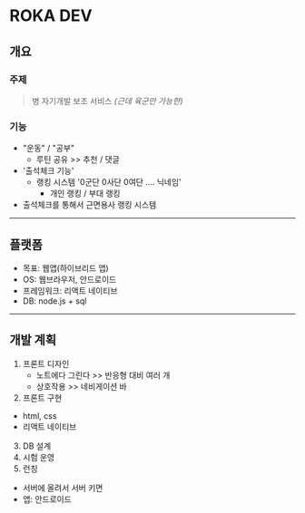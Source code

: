 # ROKA DEV


## 개요

### 주제
> 병 자기개발 보조 서비스 *(근데 육군만 가능한)*

### 기능
* "운동" / "공부"
  - 루틴 공유 >> 추천 / 댓글
* '출석체크 기능'
  - 랭킹 시스템 '0군단 0사단 0여단 .... 닉네임'
    + 개인 랭킹 / 부대 랭킹
* 출석체크를 통해서 근면용사 랭킹 시스템

-------------

## 플랫폼
* 목표: 웹앱(하이브리드 앱)
* OS: 웹브라우저, 안드로이드
* 프레임워크: 리액트 네이티브
* DB: node.js + sql

-------------

## 개발 계획
1. 프론트 디자인
    - 노트에다 그린다 >> 반응형 대비 여러 개
    - 상호작용 >> 네비게이션 바
2. 프론트 구현
  - html, css
  - 리액트 네이티브
3. DB 설계
4. 시험 운영
5. 런칭
  - 서버에 올려서 서버 키면
  - 앱: 안드로이드